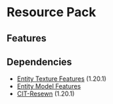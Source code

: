 # Resource Pack
## Features

## Dependencies
* [Entity Texture Features](https://cdn.modrinth.com/data/BVzZfTc1/versions/aG9vZFHa/entity_texture_features_fabric_1.20.1-4.6.1.jar) (1.20.1)
* [Entity Model Features](https://cdn.modrinth.com/data/4I1XuqiY/versions/5VBMcfOB/entity_model_features_fabric_1.20.1-1.1.0.jar)
* [CIT-Resewn](https://cdn.modrinth.com/data/otVJckYQ/versions/c7Lo4vij/CITResewn-1.1.3%2B1.20.jar) (1.20.1)
